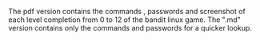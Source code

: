 The pdf version contains the commands , passwords and screenshot of each level completion from 0 to 12 of the bandit linux game.
The ".md" version contains only the commands and passwords for a quicker lookup.
